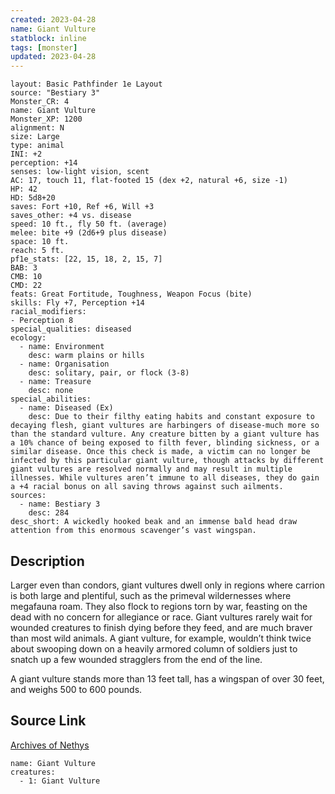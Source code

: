 ```yaml
---
created: 2023-04-28
name: Giant Vulture
statblock: inline
tags: [monster]
updated: 2023-04-28
---
```

```statblock
layout: Basic Pathfinder 1e Layout
source: "Bestiary 3"
Monster_CR: 4
name: Giant Vulture
Monster_XP: 1200
alignment: N
size: Large
type: animal
INI: +2
perception: +14
senses: low-light vision, scent
AC: 17, touch 11, flat-footed 15 (dex +2, natural +6, size -1)
HP: 42
HD: 5d8+20
saves: Fort +10, Ref +6, Will +3
saves_other: +4 vs. disease
speed: 10 ft., fly 50 ft. (average)
melee: bite +9 (2d6+9 plus disease)
space: 10 ft.
reach: 5 ft.
pf1e_stats: [22, 15, 18, 2, 15, 7]
BAB: 3
CMB: 10
CMD: 22
feats: Great Fortitude, Toughness, Weapon Focus (bite)
skills: Fly +7, Perception +14
racial_modifiers:
- Perception 8
special_qualities: diseased
ecology:
  - name: Environment
    desc: warm plains or hills
  - name: Organisation
    desc: solitary, pair, or flock (3-8)
  - name: Treasure
    desc: none
special_abilities:
  - name: Diseased (Ex)
    desc: Due to their filthy eating habits and constant exposure to decaying flesh, giant vultures are harbingers of disease-much more so than the standard vulture. Any creature bitten by a giant vulture has a 10% chance of being exposed to filth fever, blinding sickness, or a similar disease. Once this check is made, a victim can no longer be infected by this particular giant vulture, though attacks by different giant vultures are resolved normally and may result in multiple illnesses. While vultures aren’t immune to all diseases, they do gain a +4 racial bonus on all saving throws against such ailments.
sources:
  - name: Bestiary 3
    desc: 284
desc_short: A wickedly hooked beak and an immense bald head draw attention from this enormous scavenger’s vast wingspan.
```
## Description
Larger even than condors, giant vultures dwell only in regions where carrion is both large and plentiful, such as the primeval wildernesses where megafauna roam. They also flock to regions torn by war, feasting on the dead with no concern for allegiance or race. Giant vultures rarely wait for wounded creatures to finish dying before they feed, and are much braver than most wild animals. A giant vulture, for example, wouldn’t think twice about swooping down on a heavily armored column of soldiers just to snatch up a few wounded stragglers from the end of the line.

A giant vulture stands more than 13 feet tall, has a wingspan of over 30 feet, and weighs 500 to 600 pounds.
## Source Link
[Archives of Nethys](https://aonprd.com/MonsterDisplay.aspx?ItemName=Giant%20Vulture)
```encounter-table
name: Giant Vulture
creatures:
  - 1: Giant Vulture
```
